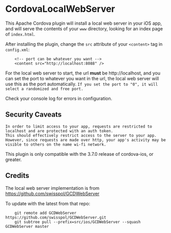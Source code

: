 # CordovaLocalWebServer

This Apache Cordova plugin will install a local web server in your iOS app, and will serve the contents of your `www` directory, looking for an index page of `index.html`.

After installing the plugin, change the `src` attribute of your `<content>` tag in `config.xml`:
    
        <!-- port can be whatever you want -->
        <content src="http://localhost:8088" />
    
For the local web server to start, the url **must** be http://localhost, and you can set the port to whatever you want in the url, the local web server will use this as the port automatically. `If you set the port to "0", it will select a randomized and free port.`
    
Check your console log for errors in configuration. 

## Security Caveats

    In order to limit access to your app, requests are restricted to localhost and are protected with an auth token.
    This should effectively restrict access to the server to your app.
    However, since requests are made over http, your app's activity may be visible to others on the name wi-fi network.

This plugin is only compatible with the 3.7.0 release of cordova-ios, or greater.
    

## Credits

The local web server implementation is from https://github.com/swisspol/GCDWebServer

To update with the latest from that repo:

        git remote add GCDWebServer https://github.com/swisspol/GCDWebServer.git
        git subtree pull --prefix=src/ios/GCDWebServer --squash GCDWebServer master
